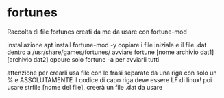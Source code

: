 # fortunes
Raccolta di file fortunes creati da me da usare con 
fortune-mod

installazione
apt install fortune-mod -y
copiare i file iniziale e il file .dat dentro a /usr/share/games/fortunes/
avviare 
fortune [nome archivio dat1] [archivio dat2] oppure solo fortune -a per avviarli tutti

attenzione per crearli usa file con le frasi separate da una riga con solo un % e ASSOLUTAMENTE il codice di capo riga deve essere LF di linux!
poi usare strfile [nome del file], creerà un file .dat da usare
